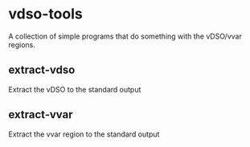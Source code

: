 # vdso-tools

A collection of simple programs that do something with the vDSO/vvar regions.

## extract-vdso

Extract the vDSO to the standard output

## extract-vvar

Extract the vvar region to the standard output
